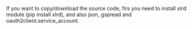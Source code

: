 
If you want to copy/download the source code, firs you need to install xlrd module (pip install xlrd), and also json, gspread and oauth2client.service_account.
